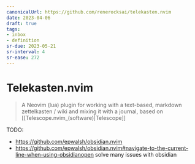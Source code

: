 ```yaml
---
canonicalUrl: https://github.com/renerocksai/telekasten.nvim
date: 2023-04-06
draft: true
tags:
- inbox
- definition
sr-due: 2023-05-21
sr-interval: 4
sr-ease: 272
---
```


# Telekasten.nvim

> A Neovim (lua) plugin for working with a text-based, markdown zettelkasten /
> wiki and mixing it with a journal, based on [[Telescope.nvim_(software)|Telescope]]

TODO:

- https://github.com/epwalsh/obsidian.nvim
- https://github.com/epwalsh/obsidian.nvim#navigate-to-the-current-line-when-using-obsidianopen
  solve many issues with obsidian
